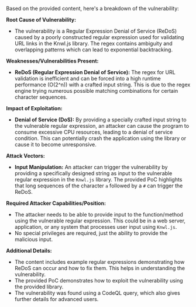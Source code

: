 Based on the provided content, here's a breakdown of the vulnerability:

**Root Cause of Vulnerability:**
- The vulnerability is a Regular Expression Denial of Service (ReDoS) caused by a poorly constructed regular expression used for validating URL links in the Knwl.js library. The regex contains ambiguity and overlapping patterns which can lead to exponential backtracking.

**Weaknesses/Vulnerabilities Present:**
- **ReDoS (Regular Expression Denial of Service):** The regex for URL validation is inefficient and can be forced into a high runtime performance (O(2^n)) with a crafted input string. This is due to the regex engine trying numerous possible matching combinations for certain character sequences.

**Impact of Exploitation:**
- **Denial of Service (DoS):** By providing a specially crafted input string to the vulnerable regular expression, an attacker can cause the program to consume excessive CPU resources, leading to a denial of service condition. This can potentially crash the application using the library or cause it to become unresponsive.

**Attack Vectors:**
- **Input Manipulation:** An attacker can trigger the vulnerability by providing a specifically designed string as input to the vulnerable regular expression in the `Knwl.js` library. The provided PoC highlights that long sequences of the character `a` followed by a `#` can trigger the ReDoS.

**Required Attacker Capabilities/Position:**
- The attacker needs to be able to provide input to the function/method using the vulnerable regular expression. This could be in a web server, application, or any system that processes user input using `Knwl.js`.
- No special privileges are required, just the ability to provide the malicious input.

**Additional Details:**
- The content includes example regular expressions demonstrating how ReDoS can occur and how to fix them. This helps in understanding the vulnerability.
- The provided PoC demonstrates how to exploit the vulnerability using the provided library.
- The vulnerability was found using a CodeQL query, which also gives further details for advanced users.